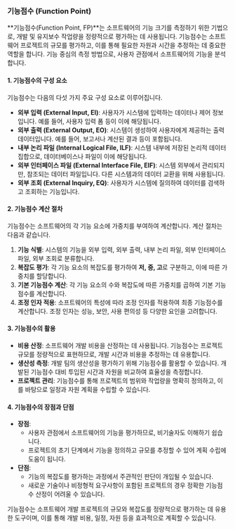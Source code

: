 ### 기능점수 (Function Point)

**기능점수(Function Point, FP)**는 소프트웨어의 기능 크기를 측정하기 위한 기법으로, 개발 및 유지보수 작업량을 정량적으로 평가하는 데 사용됩니다. 기능점수는 소프트웨어 프로젝트의 규모를 평가하고, 이를 통해 필요한 자원과 시간을 추정하는 데 중요한 역할을 합니다. 기능 중심의 측정 방법으로, 사용자 관점에서 소프트웨어의 기능을 분석합니다.

#### 1. 기능점수의 구성 요소
기능점수는 다음의 다섯 가지 주요 구성 요소로 이루어집니다.

- **외부 입력 (External Input, EI)**: 사용자가 시스템에 입력하는 데이터나 제어 정보입니다. 예를 들어, 사용자 입력 폼 등이 이에 해당됩니다.
- **외부 출력 (External Output, EO)**: 시스템이 생성하여 사용자에게 제공하는 출력 데이터입니다. 예를 들어, 보고서나 계산된 결과 등이 포함됩니다.
- **내부 논리 파일 (Internal Logical File, ILF)**: 시스템 내부에 저장된 논리적 데이터 집합으로, 데이터베이스나 파일이 이에 해당됩니다.
- **외부 인터페이스 파일 (External Interface File, EIF)**: 시스템 외부에서 관리되지만, 참조되는 데이터 파일입니다. 다른 시스템과의 데이터 교환을 위해 사용됩니다.
- **외부 조회 (External Inquiry, EQ)**: 사용자가 시스템에 질의하여 데이터를 검색하고 조회하는 기능입니다.

#### 2. 기능점수 계산 절차
기능점수는 소프트웨어의 각 기능 요소에 가중치를 부여하여 계산합니다. 계산 절차는 다음과 같습니다.

1. **기능 식별**: 시스템의 기능을 외부 입력, 외부 출력, 내부 논리 파일, 외부 인터페이스 파일, 외부 조회로 분류합니다.
2. **복잡도 평가**: 각 기능 요소의 복잡도를 평가하여 **저, 중, 고**로 구분하고, 이에 따른 가중치를 할당합니다.
3. **기본 기능점수 계산**: 각 기능 요소의 수와 복잡도에 따른 가중치를 곱하여 기본 기능점수를 계산합니다.
4. **조정 인자 적용**: 소프트웨어의 특성에 따라 조정 인자를 적용하여 최종 기능점수를 계산합니다. 조정 인자는 성능, 보안, 사용 편의성 등 다양한 요인을 고려합니다.

#### 3. 기능점수의 활용
- **비용 산정**: 소프트웨어 개발 비용을 산정하는 데 사용됩니다. 기능점수는 프로젝트 규모를 정량적으로 표현하므로, 개발 시간과 비용을 추정하는 데 유용합니다.
- **생산성 측정**: 개발 팀의 생산성을 평가하기 위해 기능점수를 활용할 수 있습니다. 개발된 기능점수 대비 투입된 시간과 자원을 비교하여 효율성을 측정합니다.
- **프로젝트 관리**: 기능점수를 통해 프로젝트의 범위와 작업량을 명확히 정의하고, 이를 바탕으로 일정과 자원 계획을 수립할 수 있습니다.

#### 4. 기능점수의 장점과 단점
- **장점**:
  - 사용자 관점에서 소프트웨어의 기능을 평가하므로, 비기술자도 이해하기 쉽습니다.
  - 프로젝트의 초기 단계에서 기능을 정의하고 규모를 추정할 수 있어 계획 수립에 도움이 됩니다.
- **단점**:
  - 기능의 복잡도를 평가하는 과정에서 주관적인 판단이 개입될 수 있습니다.
  - 새로운 기술이나 비정형적 요구사항이 포함된 프로젝트의 경우 정확한 기능점수 산정이 어려울 수 있습니다.

기능점수는 소프트웨어 개발 프로젝트의 규모와 복잡도를 정량적으로 평가하는 데 유용한 도구이며, 이를 통해 개발 비용, 일정, 자원 등을 효과적으로 계획할 수 있습니다.

